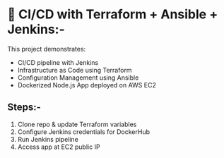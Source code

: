 # 🚀 CI/CD with Terraform + Ansible + Jenkins:-

This project demonstrates:
- CI/CD pipeline with Jenkins
- Infrastructure as Code using Terraform
- Configuration Management using Ansible
- Dockerized Node.js App deployed on AWS EC2

## Steps:-
1. Clone repo & update Terraform variables
2. Configure Jenkins credentials for DockerHub
3. Run Jenkins pipeline
4. Access app at EC2 public IP
